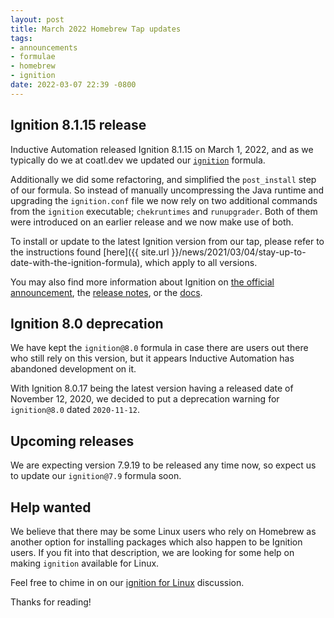 ```yaml
---
layout: post
title: March 2022 Homebrew Tap updates
tags:
- announcements
- formulae
- homebrew
- ignition
date: 2022-03-07 22:39 -0800
---
```

## Ignition 8.1.15 release

Inductive Automation released Ignition 8.1.15 on March 1, 2022, and as we typically do we at coatl.dev we updated our [`ignition`](https://formulae.coatl.dev/formula/ignition) formula.

Additionally we did some refactoring, and simplified the `post_install` step of our formula. So instead of manually uncompressing the Java runtime and upgrading the `ignition.conf` file we now rely on two additional commands from the `ignition` executable; `chekruntimes` and `runupgrader`. Both of them were introduced on an earlier release and we now make use of both.

To install or update to the latest Ignition version from our tap, please refer to the instructions found [here]({{ site.url }}/news/2021/03/04/stay-up-to-date-with-the-ignition-formula), which apply to all versions.

You may also find more information about Ignition on [the official announcement](https://inductiveautomation.com/news/ignition-8115-perspective-components-get-a-boost-creating-tags-gets-easier-and-much-more), the [release notes](https://inductiveautomation.com/downloads/releasenotes/8.1.15), or the [docs](https://docs.inductiveautomation.com/display/DOC81/New+in+this+Version#NewinthisVersion-Newin8.1.15).

## Ignition 8.0 deprecation

We have kept the `ignition@8.0` formula in case there are users out there who still rely on this version, but it appears Inductive Automation has abandoned development on it.

With Ignition 8.0.17 being the latest version having a released date of November 12, 2020, we decided to put a deprecation warning for `ignition@8.0` dated `2020-11-12`.

## Upcoming releases

We are expecting version 7.9.19 to be released any time now, so expect us to update our `ignition@7.9` formula soon.

## Help wanted

We believe that there may be some Linux users who rely on Homebrew as another option for installing packages which also happen to be Ignition users. If you fit into that description, we are looking for some help on making `ignition` available for Linux.

Feel free to chime in on our [ignition for Linux](https://github.com/coatl-dev/discussions/discussions/2) discussion.

Thanks for reading!
